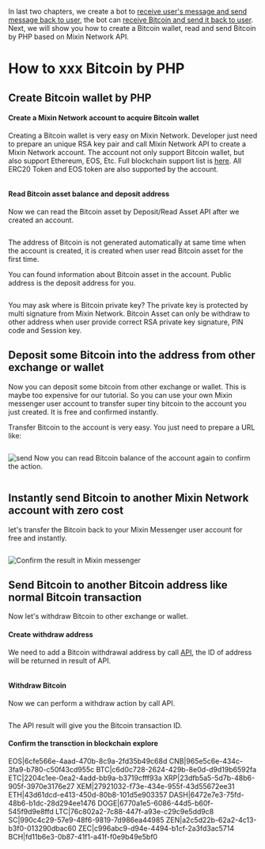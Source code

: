 In last two chapters, we create a bot to [receive user's message and send message back to user](https://github.com/wenewzhang/mixin_labs-php-bot/blob/master/README.md), the bot can [receive Bitcoin and send it back to user](https://github.com/wenewzhang/mixin_labs-php-bot/blob/master/README2.md). Next, we will show you how to create a Bitcoin wallet, read and send Bitcoin by PHP based on Mixin Network API.

# How to xxx Bitcoin by PHP
## Create Bitcoin wallet by PHP
#### Create a Mixin Network account to acquire Bitcoin wallet
Creating a Bitcoin wallet is very easy on Mixin Network. Developer just need to prepare an unique RSA key pair and call Mixin Network API to create a Mixin Network account. The account not only support Bitcoin wallet, but also support Ethereum, EOS, Etc. Full blockchain support list is [here](https://mixin.one/network/chains). All ERC20 Token and EOS token are also supported by the account.
```
```

#### Read Bitcoin asset balance and deposit address
Now we can read the Bitcoin asset by Deposit/Read Asset API after we created an account.
```
```
The address of Bitcoin is not generated automatically at same time when the account is created, it is created when user read Bitcoin asset for the first time.

You can found information about Bitcoin asset in the account. Public address is the deposit address for you. 
```
```
You may ask where is Bitcoin private key? The private key is protected by multi signature from Mixin Network. Bitcoin Asset can only be withdraw to other address when user provide correct RSA private key signature, PIN code and Session key. 

## Deposit some Bitcoin into the address from other exchange or wallet
Now you can deposit some bitcoin from other exchange or wallet. This is maybe too expensive for our tutorial. So you can use your own Mixin messenger user account to transfer super tiny bitcoin to the account you just created. It is free and confirmed instantly.

Transfer Bitcoin to the account is very easy. You just need to prepare a URL like:

```
```

![send]()
Now you can read Bitcoin balance of the account again to confirm the action.
```
```
## Instantly send Bitcoin to another Mixin Network account with zero cost
let's transfer the Bitcoin back to your Mixin Messenger user account for free and instantly.
```
```
![Confirm the result in Mixin messenger]()

## Send Bitcoin to another Bitcoin address like normal Bitcoin transaction
Now let's withdraw Bitcoin to other exchange or wallet. 
#### Create withdraw address
We need to add a Bitcoin withdrawal address by call [API](), the ID of address will be returned in result of API.
```
```
#### Withdraw Bitcoin
Now we can perform a withdraw action by call API.
```
```
The API result will give you the Bitcoin transaction ID.

#### Confirm the transction in blockchain explore


EOS|6cfe566e-4aad-470b-8c9a-2fd35b49c68d
CNB|965e5c6e-434c-3fa9-b780-c50f43cd955c
BTC|c6d0c728-2624-429b-8e0d-d9d19b6592fa
ETC|2204c1ee-0ea2-4add-bb9a-b3719cfff93a
XRP|23dfb5a5-5d7b-48b6-905f-3970e3176e27
XEM|27921032-f73e-434e-955f-43d55672ee31
ETH|43d61dcd-e413-450d-80b8-101d5e903357
DASH|6472e7e3-75fd-48b6-b1dc-28d294ee1476
DOGE|6770a1e5-6086-44d5-b60f-545f9d9e8ffd
LTC|76c802a2-7c88-447f-a93e-c29c9e5dd9c8
SC|990c4c29-57e9-48f6-9819-7d986ea44985
ZEN|a2c5d22b-62a2-4c13-b3f0-013290dbac60
ZEC|c996abc9-d94e-4494-b1cf-2a3fd3ac5714
BCH|fd11b6e3-0b87-41f1-a41f-f0e9b49e5bf0
